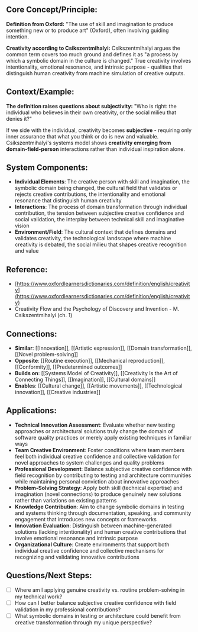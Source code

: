 ## Core Concept/Principle:
**Definition from Oxford:**
"The use of skill and imagination to produce something new or to produce art" (Oxford), often involving guiding intention. 

**Creativity according to Csikszentmihalyi:**
Csikszentmihalyi argues the common term covers too much ground and defines it as "a process by which a symbolic domain in the culture is changed." True creativity involves intentionality, emotional resonance, and intrinsic purpose - qualities that distinguish human creativity from machine simulation of creative outputs.

## Context/Example:
**The definition raises questions about subjectivity:** 
"Who is right: the individual who believes in their own creativity, or the social milieu that denies it?" 

If we side with the individual, creativity becomes **subjective** - requiring only inner assurance that what you think or do is new and valuable. Csikszentmihalyi's systems model shows **creativity emerging from domain-field-person** interactions rather than individual inspiration alone. 

## System Components:
- **Individual Elements**: The creative person with skill and imagination, the symbolic domain being changed, the cultural field that validates or rejects creative contributions, the intentionality and emotional resonance that distinguish human creativity
- **Interactions**: The process of domain transformation through individual contribution, the tension between subjective creative confidence and social validation, the interplay between technical skill and imaginative vision
- **Environment/Field**: The cultural context that defines domains and validates creativity, the technological landscape where machine creativity is debated, the social milieu that shapes creative recognition and value

## Reference:
- [https://www.oxfordlearnersdictionaries.com/definition/english/creativity](https://www.oxfordlearnersdictionaries.com/definition/english/creativity)
- Creativity Flow and the Psychology of Discovery and Invention - M. Csikszentmihalyi (ch. 1)

## Connections:
- **Similar**: [[Innovation]], [[Artistic expression]], [[Domain transformation]], [[Novel problem-solving]]
- **Opposite**: [[Routine execution]], [[Mechanical reproduction]], [[Conformity]], [[Predetermined outcomes]]
- **Builds on**: [[Systems Model of Creativity]], [[Creativity Is the Art of Connecting Things]], [[Imagination]], [[Cultural domains]]
- **Enables**: [[Cultural change]], [[Artistic movements]], [[Technological innovation]], [[Creative industries]]

## Applications:
- **Technical Innovation Assessment**: Evaluate whether new testing approaches or architectural solutions truly change the domain of software quality practices or merely apply existing techniques in familiar ways
- **Team Creative Environment**: Foster conditions where team members feel both individual creative confidence and collective validation for novel approaches to system challenges and quality problems
- **Professional Development**: Balance subjective creative confidence with field recognition by contributing to testing and architecture communities while maintaining personal conviction about innovative approaches
- **Problem-Solving Strategy**: Apply both skill (technical expertise) and imagination (novel connections) to produce genuinely new solutions rather than variations on existing patterns
- **Knowledge Contribution**: Aim to change symbolic domains in testing and systems thinking through documentation, speaking, and community engagement that introduces new concepts or frameworks
- **Innovation Evaluation**: Distinguish between machine-generated solutions (lacking intentionality) and human creative contributions that involve emotional resonance and intrinsic purpose
- **Organizational Culture**: Create environments that support both individual creative confidence and collective mechanisms for recognizing and validating innovative contributions

## Questions/Next Steps:
- [ ]  Where am I applying genuine creativity vs. routine problem-solving in my technical work?
- [ ]  How can I better balance subjective creative confidence with field validation in my professional contributions?
- [ ]  What symbolic domains in testing or architecture could benefit from creative transformation through my unique perspective?
